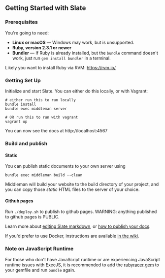 
Getting Started with Slate
------------------------------

### Prerequisites

You're going to need:

 - **Linux or macOS** — Windows may work, but is unsupported.
 - **Ruby, version 2.3.1 or newer**
 - **Bundler** — If Ruby is already installed, but the `bundle` command doesn't work, just run `gem install bundler` in a terminal.


Likely you want to install Ruby via RVM: https://rvm.io/


### Getting Set Up

Initialize and start Slate. You can either do this locally, or with Vagrant:

```shell
# either run this to run locally
bundle install
bundle exec middleman server

# OR run this to run with vagrant
vagrant up
```

You can now see the docs at http://localhost:4567


### Build and publish 

#### Static
You can publish static documents to your own server using 

```shell
bundle exec middleman build --clean
```

Middleman will build your website to the build directory of your project, and you can copy those _static_ HTML files 
to the server of your choice.

#### Github pages 

Run `./deploy.sh` to publish to github pages. WARNING: anything published to github pages is PUBLIC. 


Learn more about [editing Slate markdown](https://github.com/lord/slate/wiki/Markdown-Syntax), 
or [how to publish your docs](https://github.com/lord/slate/wiki/Deploying-Slate).

If you'd prefer to use Docker, instructions are available [in the wiki](https://github.com/lord/slate/wiki/Docker).

### Note on JavaScript Runtime

For those who don't have JavaScript runtime or are experiencing JavaScript runtime issues with ExecJS, it is recommended 
to add the [rubyracer gem](https://github.com/cowboyd/therubyracer) to your gemfile and run `bundle` again.
